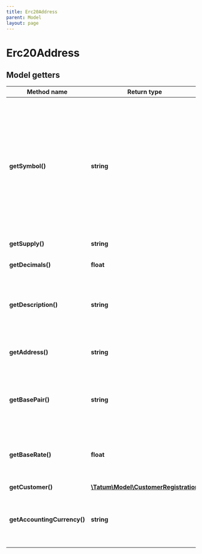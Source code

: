 ```yaml
---
title: Erc20Address
parent: Model
layout: page
---
```


# Erc20Address

## Model getters

Method name | Return type | Description | Notes
------------ | ------------- | ------------- | -------------
**getSymbol()** | **string** | The name of the token; used as an identifier within the Tatum platform and as a currency symbol on the blockchain<br/>The token name that you specify here must be the same as the token name in the <code>symbol</code> parameter of the smart contract that you <a href="https://apidoc.tatum.io/tag/Fungible-Tokens-(ERC-20-or-compatible)#operation/Erc20Deploy" target="_blank">are going to deploy or have already deployed</a> for this token. | ex.: `MY_TOKEN`
**getSupply()** | **string** | The supply of the token | ex.: `1000000.0`
**getDecimals()** | **float** | The number of decimal places that the token has | ex.: `8`
**getDescription()** | **string** | The description of the token; used as a description within the Tatum platform and as a currency name on the blockchain | ex.: `My Public Token`
**getAddress()** | **string** | The blockchain address to be assigned to the virtual account as a deposit address | ex.: `0x687422eEA2cB73B5d3e242bA5456b782919AFc85`
**getBasePair()** | **string** | The base pair for the virtual currency that represents the token; used to calculate the value of a transaction | ex.: `EUR`
**getBaseRate()** | **float** | The exchange rate for the base pair; one unit of the created virtual currency equals 1 unit of <code>basePair</code>*<code>baseRate</code> | ex.: `1` [optional] [default to 1]
**getCustomer()** | [**\Tatum\Model\CustomerRegistration**](../CustomerRegistration) |  | ex.: `null` [optional]
**getAccountingCurrency()** | **string** | AThe ISO 4217 code of the currency in which all transactions for the created virtual account will be billed | ex.: `USD` [optional] [default to 'EUR']

